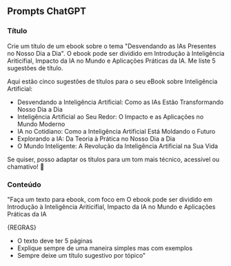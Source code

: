 ## Prompts ChatGPT

### Título
Crie um título de um ebook sobre o tema "Desvendando as IAs Presentes no Nosso Dia a Dia". O ebook pode ser dividido em Introdução à Inteligência Ariticifial, Impacto da IA no Mundo e Aplicações Práticas da IA. Me liste 5 sugestões de título.

  Aqui estão cinco sugestões de títulos para o seu eBook sobre Inteligência Artificial:

  - Desvendando a Inteligência Artificial: Como as IAs Estão Transformando Nosso Dia a Dia
  - Inteligência Artificial ao Seu Redor: O Impacto e as Aplicações no Mundo Moderno
  - IA no Cotidiano: Como a Inteligência Artificial Está Moldando o Futuro
  - Explorando a IA: Da Teoria à Prática no Nosso Dia a Dia
  - O Mundo Inteligente: A Revolução da Inteligência Artificial na Sua Vida

Se quiser, posso adaptar os títulos para um tom mais técnico, acessível ou chamativo! 🚀

### Conteúdo
"Faça um texto para ebook, com foco em O ebook pode ser dividido em Introdução à Inteligência Ariticifial, Impacto da IA no Mundo e Aplicações Práticas da IA 

{REGRAS}

- O texto deve ter 5 páginas
- Explique sempre de uma maneira simples mas com exemplos
- Sempre deixe um título sugestivo por tópico"



